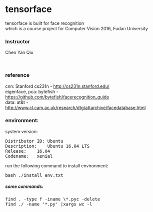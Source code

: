 # tensorface
tensorface is built for face recognition<br>
which is a course project for Computer Vision 2016, Fudan University<br>
### Instructor
Chen Yan Qiu

<br>

### reference
cnn: Stanford cs231n - http://cs231n.stanford.edu/<br>
eigenface, pca: bytefish - https://github.com/bytefish/facerecognition_guide<br>
data: at&t - http://www.cl.cam.ac.uk/research/dtg/attarchive/facedatabase.html<br>

### environment:
system version:
<pre>
Distributor ID: Ubuntu
Description:    Ubuntu 16.04 LTS
Release:    16.04
Codename:   xenial
</pre>
run the following command to install environment:<br>
<pre>
bash ./install_env.txt
</pre> 


##### some commands:
<pre>
find . -type f -iname \*.pyc -delete
find ./ -name '*.py' |xargs wc -l
</pre>


